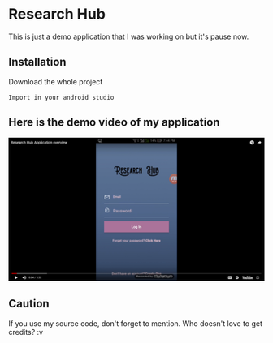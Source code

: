 # Research Hub
This is just a demo application that I was working on but it's pause now.

## Installation
Download the whole project
```
Import in your android studio
```

## Here is the demo video of my application
[![Watch the video](https://github.com/Eyakub/Research-Hub/blob/master/Screenshot%20(252).png?raw=true)](https://youtu.be/4jkBmTcLFBc)

## Caution
If you use my source code, don't forget to mention. Who doesn't love to get credits? :v